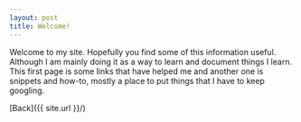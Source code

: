 ```yaml
---
layout: post
title: Welcome!
---
```


Welcome to my site. Hopefully you find some of this information useful. Although I am mainly doing it as a way to learn and document things I learn. This first page is some links that have helped me and another one is snippets and how-to, mostly a place to put things that I have to keep googling.

[Back]({{ site.url }}/)

